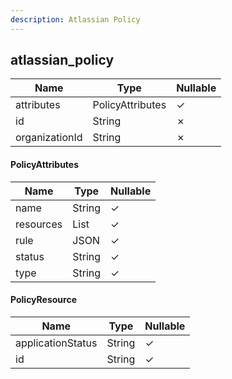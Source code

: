 ```yaml
---
description: Atlassian Policy
---
```

atlassian_policy
----------------

| **Name**       | **Type**         | **Nullable** |
| -------------- | ---------------- | ------------ |
| attributes     | PolicyAttributes | &check;      |
| id             | String           | &cross;      |
| organizationId | String           | &cross;      |

#### PolicyAttributes
| **Name**  | **Type**             | **Nullable** |
| --------- | -------------------- | ------------ |
| name      | String               | &check;      |
| resources | List<PolicyResource> | &check;      |
| rule      | JSON                 | &check;      |
| status    | String               | &check;      |
| type      | String               | &check;      |

#### PolicyResource
| **Name**          | **Type** | **Nullable** |
| ----------------- | -------- | ------------ |
| applicationStatus | String   | &check;      |
| id                | String   | &check;      |
